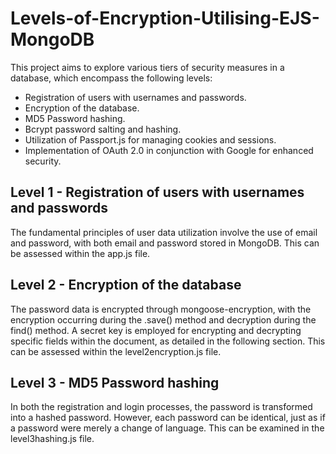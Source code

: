 # Levels-of-Encryption-Utilising-EJS-MongoDB

This project aims to explore various tiers of security measures in a database, which encompass the following levels:

- Registration of users with usernames and passwords.
- Encryption of the database.
- MD5 Password hashing.
- Bcrypt password salting and hashing.
- Utilization of Passport.js for managing cookies and sessions.
- Implementation of OAuth 2.0 in conjunction with Google for enhanced security.


## Level 1 - Registration of users with usernames and passwords

The fundamental principles of user data utilization involve the use of email and password, with both email and password stored in MongoDB. This can be assessed within the app.js file.

## Level 2 - Encryption of the database

The password data is encrypted through mongoose-encryption, with the encryption occurring during the .save() method and decryption during the find() method. A secret key is employed for encrypting and decrypting specific fields within the document, as detailed in the following section. This can be assessed within the level2encryption.js file.

## Level 3 - MD5 Password hashing

In both the registration and login processes, the password is transformed into a hashed password. However, each password can be identical, just as if a password were merely a change of language. This can be examined in the level3hashing.js file.
